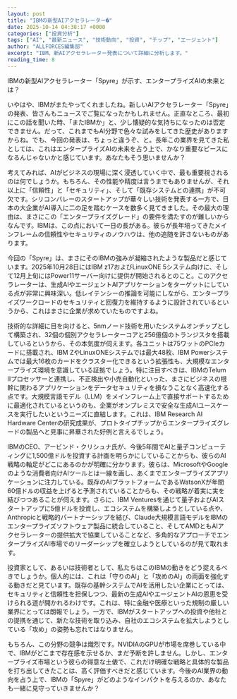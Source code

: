 ```yaml
---
layout: post
title: "IBMの新型AIアクセラレーター�"
date: 2025-10-14 04:38:17 +0000
categories: ["投資分析"]
tags: ["AI", "最新ニュース", "技術動向", "投資", "チップ", "エージェント"]
author: "ALLFORCES編集部"
excerpt: "IBM、新AIアクセラレーター発表について詳細に分析します。"
reading_time: 8
---
```


IBMの新型AIアクセラレーター「Spyre」が示す、エンタープライズAIの未来とは？

いやはや、IBMがまたやってくれましたね。新しいAIアクセラレーター「Spyre」の発表、皆さんもニュースでご覧になったかもしれません。正直なところ、最初にこの話を聞いた時、「またIBMか」と、少し懐疑的な気持ちになったのは否定できません。だって、これまでもAI分野で色々な試みをしてきた歴史がありますからね。でも、今回の発表は、ちょっと違うぞ、と。長年この業界を見てきた私としては、これはエンタープライズAIの未来を占う上で、かなり重要なピースになるんじゃないかと感じています。あなたもそう思いませんか？

考えてみれば、AIがビジネスの現場に深く浸透していく中で、最も重要視されるのは何でしょうか。もちろん、その性能や精度は言うまでもありませんが、それ以上に「信頼性」と「セキュリティ」、そして「既存システムとの連携」が不可欠です。シリコンバレーのスタートアップが華々しい技術を発表する一方で、日本の大企業がAI導入に二の足を踏むケースを数多く見てきました。その最大の理由は、まさにこの「エンタープライズグレード」の要件を満たすのが難しいからなんです。IBMは、この点において一日の長がある。彼らが長年培ってきたメインフレームの信頼性やセキュリティのノウハウは、他の追随を許さないものがあります。

今回の「Spyre」は、まさにそのIBMの強みが凝縮されたような製品だと感じています。2025年10月28日にはIBM z17およびLinuxONE 5システム向けに、そして12月上旬にはPower11サーバー向けに提供が開始されるとのこと。このアクセラレーターは、生成AIやエージェントAIアプリケーションをターゲットにしている点が非常に興味深い。低レイテンシーの推論を可能にしながら、エンタープライズワークロードのセキュリティと回復力を維持するように設計されているというから、これはまさに企業が求めていたものですよね。

技術的な詳細に目を向けると、5nmノード技術を用いたシステムオンチップとして構築され、32個の個別アクセラレーターコアと256億個のトランジスタを搭載しているというから、その本気度が伺えます。各ユニットは75ワットのPCIeカードに搭載され、IBM ZやLinuxONEシステムでは最大48枚、IBM Powerシステムでは最大16枚のカードをクラスター化できるという拡張性も、大規模なエンタープライズ環境を意識している証拠でしょう。特に注目すべきは、IBMのTelum IIプロセッサーと連携し、不正検出や小売自動化といった、まさにビジネスの根幹に関わるアプリケーションをデータセキュリティを損なうことなく高速化する点です。大規模言語モデル（LLM）をメインフレーム上で直接サポートするために最適化されているというのも、企業がオンプレミスで安全な生成AIユースケースを実行したいというニーズに直結します。これは、IBM Research AI Hardware Centerの研究成果が、プロトタイプチップからエンタープライズグレードの製品へと見事に昇華された好例と言えるでしょう。

IBMのCEO、アービンド・クリシュナ氏が、今後5年間でAIと量子コンピューティングに1,500億ドルを投資する計画を明らかにしていることからも、彼らのAI戦略の軸足がどこにあるのかが明確に分かります。彼らは、MicrosoftやGoogleのような消費者向けAIツールとは一線を画し、あくまでエンタープライズアプリケーションに注力している。既存のAIプラットフォームであるWatsonXが年間60億ドルの収益を上げると予測されていることからも、その戦略が着実に実を結びつつあることが伺えます。さらに、IBM Venturesを通じて量子およびAIスタートアップに5億ドルを投資し、エコシステムを構築しようとしている点や、Anthropicと戦略的パートナーシップを結び、Claude大規模言語モデルをIBMのエンタープライズソフトウェア製品に統合していること、そしてAMDともAIアクセラレーターの提供拡大で協業していることなど、多角的なアプローチでエンタープライズAI市場でのリーダーシップを確立しようとしているのが見て取れます。

投資家として、あるいは技術者として、私たちはこのIBMの動きをどう捉えるべきでしょうか。個人的には、これは「守りのAI」と「攻めのAI」の両面を強化する動きだと見ています。既存の基幹システムでAIを活用したい企業にとっては、セキュリティと信頼性を担保しつつ、最新の生成AIやエージェントAIの恩恵を受けられる道が開かれるわけです。これは、特に金融や医療といった規制の厳しい業界にとっては朗報でしょう。一方で、IBMがスタートアップへの投資や他社との提携を通じて、新たな技術を取り込み、自社のエコシステムを拡大しようとしている「攻め」の姿勢も忘れてはなりません。

もちろん、この分野の競争は熾烈です。NVIDIAのGPUが市場を席巻している中で、IBMがどこまで存在感を示せるか、まだ予断を許しません。しかし、エンタープライズ市場という彼らの得意な土俵で、これだけ明確な戦略と具体的な製品を打ち出してきたことは、高く評価すべきだと感じています。今後のAI業界の動向を占う上で、IBMの「Spyre」がどのようなインパクトを与えるのか、あなたも一緒に見守っていきませんか？

